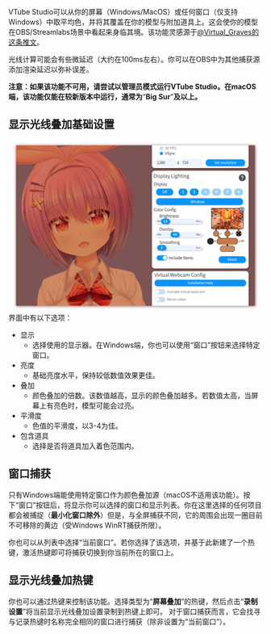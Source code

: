 VTube Studio可以从你的屏幕（Windows/MacOS）或任何窗口（仅支持Windows）中取平均色，并将其覆盖在你的模型与附加道具上。这会使你的模型在OBS/Streamlabs场景中看起来身临其境。该功能灵感源于[@Virtual_Graves的这条推文](https://twitter.com/Virtual_Graves/status/1434154401707397120)。

光线计算可能会有些微延迟（大约在100ms左右）。你可以在OBS中为其他捕获源添加渲染延迟以弥补误差。

**注意：如果该功能不可用，请尝试以管理员模式运行VTube Studio。在macOS端，该功能仅能在较新版本中运行，通常为**“**Big Sur**”**及以上。**

## 显示光线叠加基础设置

![](https://github.com/Elegetic/Photos/blob/main/VTS/vts_lighting_overlay.png)
界面中有以下选项：

* 显示
  * 选择使用的显示器。在Windows端，你也可以使用“窗口”按钮来选择特定窗口。
* 亮度
  * 基础亮度水平，保持较低数值效果更佳。
* 叠加
  * 颜色叠加的倍数。该数值越高，显示的颜色叠加越多。若数值太高，当屏幕上有亮色时，模型可能会过亮。
* 平滑度
  * 色值的平滑度，以3-4为佳。
* 包含道具
  * 选择是否将道具加入着色范围内。

## 窗口捕获

只有Windows端能使用特定窗口作为颜色叠加源（macOS不适用该功能）。按下“窗口”按钮后，将显示你可以选择的窗口和显示列表。你在这里选择的任何项目都会被捕捉（**最小化窗口除外**）但是，与全屏捕获不同，它的周围会出现一圈目前不可移除的黄边（受Windows WinRT捕获所限）。

你也可以从列表中选择“当前窗口”。若你选择了该选项，并基于此新建了一个热键，激活热键即可将捕获切换到你当前所在的窗口上。

## 显示光线叠加热键

你也可以通过热键来控制该功能。选择类型为“**屏幕叠加**”的热键，然后点击“**录制设置**”将当前显示光线叠加设置录制到热键上即可。
对于窗口捕获而言，它会找寻与记录热键时名称完全相同的窗口进行捕获（除非设置为“当前窗口”）。